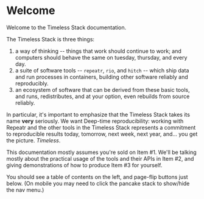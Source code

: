 Welcome
=======

Welcome to the Timeless Stack documentation.

The Timeless Stack is three things:

1. a way of thinking -- things that work should continue to work;
  and computers should behave the same on tuesday, thursday, and every day.
2. a suite of software tools -- `repeatr`, `rio`, and `hitch` -- which
  ship data and run processes in containers, building other software reliably
  and reproducibly.
3. an ecosystem of software that can be derived from these basic tools, and
  runs, redistributes, and at your option, even rebuilds from source reliably.

In particular, it's important to emphasize that the Timeless Stack takes its
name **very** seriously.  We want Deep-time reproducibility: working with Repeatr
and the other tools in the Timeless Stack represents a commitment to reproducible
results today, tomorrow, next week, next year, and... you get the picture.
*Timeless*.

This documentation mostly assumes you're sold on Item #1.
We'll be talking mostly about the practical usage of the tools and their APIs in Item #2,
and giving demonstrations of how to produce Item #3 for yourself.

You should see a table of contents on the left, and page-flip buttons just below.
(On mobile you may need to click the pancake stack to show/hide the nav menu.)
